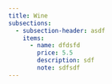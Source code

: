 ```yaml
---
title: Wine
subsections:
  - subsection-header: asdf
    items:
      - name: dfdsfd
        price: 5.5
        description: sdf
        note: sdfsdf
---
```

